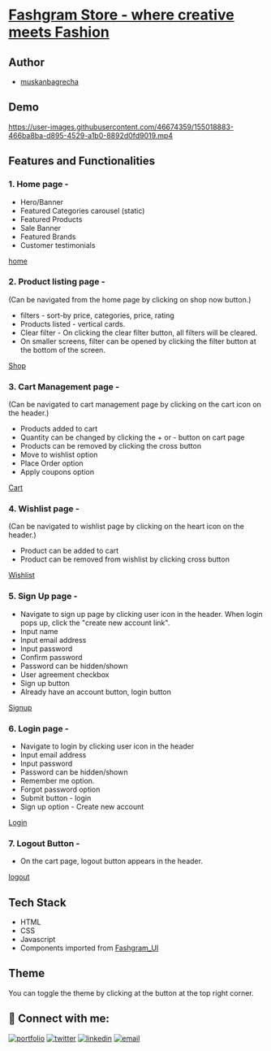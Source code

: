 # [Fashgram Store - where creative meets Fashion](https://fashgram-store.netlify.app/)

## Author

- [muskanbagrecha](https://github.com/muskanbagrecha)

## Demo

https://user-images.githubusercontent.com/46674359/155018883-466ba8ba-d895-4529-a1b0-8892d0fd9019.mp4

## Features and Functionalities

### 1. Home page -

- Hero/Banner
- Featured Categories carousel (static)
- Featured Products
- Sale Banner
- Featured Brands
- Customer testimonials

[home](https://fashgram-store.netlify.app/)

### 2. Product listing page -

(Can be navigated from the home page by clicking on shop now button.)

- filters - sort-by price, categories, price, rating
- Products listed - vertical cards.
- Clear filter - On clicking the clear filter button, all filters will be cleared. 
- On smaller screens, filter can be opened by clicking the filter button at the bottom of the screen.

[Shop](https://fashgram-store.netlify.app//shop.html)

### 3. Cart Management page -
(Can be navigated to cart management page by clicking on the cart icon on the header.)

- Products added to cart
- Quantity can be changed by clicking the + or - button on cart page
- Products can be removed by clicking the cross button
- Move to wishlist option
- Place Order option
- Apply coupons option

[Cart](https://fashgram-store.netlify.app//cart.html)

### 4. Wishlist page -

(Can be navigated to wishlist page by clicking on the heart icon on the header.)

- Product can be added to cart
- Product can be removed from wishlist by clicking cross button

[Wishlist](https://fashgram-store.netlify.app//wishlist.html) 

### 5. Sign Up page -

- Navigate to sign up page by clicking user icon in the header. When login pops up, click the "create new account link".
- Input name
- Input email address
- Input password
- Confirm password
- Password can be hidden/shown
- User agreement checkbox
- Sign up button
- Already have an account button, login button

[Signup](https://fashgram-store.netlify.app//authentication/signup.html)

### 6. Login page -

- Navigate to login by clicking user icon in the header
- Input email address
- Input password
- Password can be hidden/shown
- Remember me option.
- Forgot password option
- Submit button - login
- Sign up option - Create new account

[Login](https://fashgram-store.netlify.app//authentication/login.html)

### 7. Logout Button -

- On the cart page, logout button appears in the header.

[logout](https://fashgram-store.netlify.app//cart.html)

## Tech Stack

- HTML
- CSS
- Javascript
- Components imported from [Fashgram_UI](https://fashgram-ui-documentation.netlify.app/)

## Theme

You can toggle the theme by clicking at the button at the top right corner.

## 🔗 Connect with me:
[![portfolio](https://img.shields.io/badge/my_portfolio-000?style=for-the-badge&logo=ko-fi&logoColor=white)](muskanbagrecha.netlify.app)
[![twitter](https://img.shields.io/badge/twitter-1DA1F2?style=for-the-badge&logo=twitter&logoColor=white)](https://twitter.com/HoejackBorseman)
[![linkedin](https://img.shields.io/badge/linkedin-0A66C2?style=for-the-badge&logo=linkedin&logoColor=white)](https://www.linkedin.com/in/muskan-bagrecha-82bbb8176)
[![email](https://img.shields.io/badge/email-DB4437?style=for-the-badge&logo=gmail&logoColor=white)](mailto:muskanbagrecha04@gmail.com)
